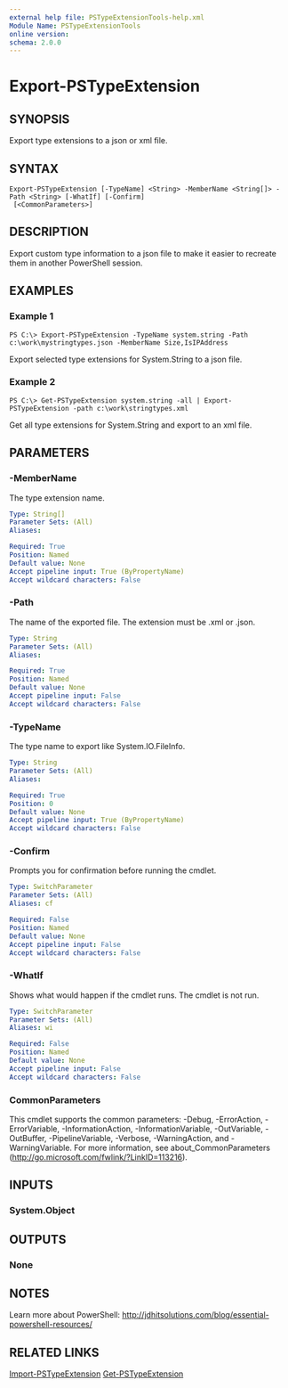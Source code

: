 ```yaml
---
external help file: PSTypeExtensionTools-help.xml
Module Name: PSTypeExtensionTools
online version: 
schema: 2.0.0
---
```


# Export-PSTypeExtension

## SYNOPSIS
Export type extensions to a json or xml file.

## SYNTAX

```
Export-PSTypeExtension [-TypeName] <String> -MemberName <String[]> -Path <String> [-WhatIf] [-Confirm]
 [<CommonParameters>]
```

## DESCRIPTION
Export custom type information to a json file to make it easier to recreate them in another PowerShell session.

## EXAMPLES

### Example 1
```
PS C:\> Export-PSTypeExtension -TypeName system.string -Path c:\work\mystringtypes.json -MemberName Size,IsIPAddress
```

Export selected type extensions for System.String to a json file.

### Example 2
```
PS C:\> Get-PSTypeExtension system.string -all | Export-PSTypeExtension -path c:\work\stringtypes.xml
```

Get all type extensions for System.String and export to an xml file.

## PARAMETERS

### -MemberName
The type extension name.

```yaml
Type: String[]
Parameter Sets: (All)
Aliases: 

Required: True
Position: Named
Default value: None
Accept pipeline input: True (ByPropertyName)
Accept wildcard characters: False
```

### -Path
The name of the exported file. The extension must be .xml or .json.

```yaml
Type: String
Parameter Sets: (All)
Aliases: 

Required: True
Position: Named
Default value: None
Accept pipeline input: False
Accept wildcard characters: False
```

### -TypeName
The type name to export like System.IO.FileInfo.

```yaml
Type: String
Parameter Sets: (All)
Aliases: 

Required: True
Position: 0
Default value: None
Accept pipeline input: True (ByPropertyName)
Accept wildcard characters: False
```

### -Confirm
Prompts you for confirmation before running the cmdlet.

```yaml
Type: SwitchParameter
Parameter Sets: (All)
Aliases: cf

Required: False
Position: Named
Default value: None
Accept pipeline input: False
Accept wildcard characters: False
```

### -WhatIf
Shows what would happen if the cmdlet runs. The cmdlet is not run.

```yaml
Type: SwitchParameter
Parameter Sets: (All)
Aliases: wi

Required: False
Position: Named
Default value: None
Accept pipeline input: False
Accept wildcard characters: False
```

### CommonParameters
This cmdlet supports the common parameters: -Debug, -ErrorAction, -ErrorVariable, -InformationAction, -InformationVariable, -OutVariable, -OutBuffer, -PipelineVariable, -Verbose, -WarningAction, and -WarningVariable. For more information, see about_CommonParameters (http://go.microsoft.com/fwlink/?LinkID=113216).

## INPUTS

### System.Object

## OUTPUTS

### None

## NOTES
Learn more about PowerShell: http://jdhitsolutions.com/blog/essential-powershell-resources/

## RELATED LINKS

[Import-PSTypeExtension]()
[Get-PSTypeExtension]()
